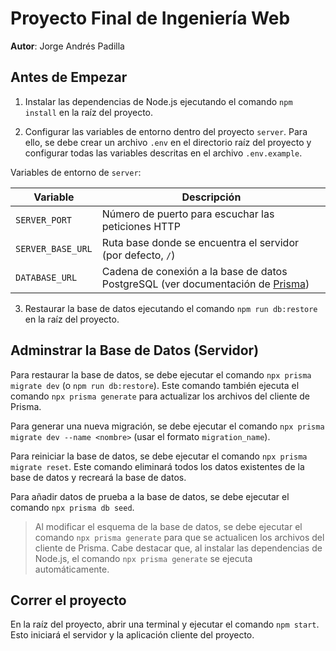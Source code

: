 # Proyecto Final de Ingeniería Web

**Autor**: Jorge Andrés Padilla

## Antes de Empezar

1. Instalar las dependencias de Node.js ejecutando el comando `npm install` en la raíz del proyecto.

2. Configurar las variables de entorno dentro del proyecto `server`. Para ello, se debe crear un archivo `.env` en el directorio raíz del proyecto y configurar todas las variables descritas en el archivo `.env.example`.
   
Variables de entorno de `server`:

Variable	      | Descripción
---          	  | ---
`SERVER_PORT`     | Número de puerto para escuchar las peticiones HTTP
`SERVER_BASE_URL` | Ruta base donde se encuentra el servidor (por defecto, `/`)
`DATABASE_URL`    | Cadena de conexión a la base de datos PostgreSQL (ver documentación de [Prisma](https://pris.ly/d/connection-strings))

3. Restaurar la base de datos ejecutando el comando `npm run db:restore` en la raíz del proyecto.

## Adminstrar la Base de Datos (Servidor)

Para restaurar la base de datos, se debe ejecutar el comando `npx prisma migrate dev` (o `npm run db:restore`). Este comando también ejecuta el comando `npx prisma generate` para actualizar los archivos del cliente de Prisma.

Para generar una nueva migración, se debe ejecutar el comando `npx prisma migrate dev --name <nombre>` (usar el formato `migration_name`).

Para reiniciar la base de datos, se debe ejecutar el comando `npx prisma migrate reset`. Este comando eliminará todos los datos existentes de la base de datos y recreará la base de datos.

Para añadir datos de prueba a la base de datos, se debe ejecutar el comando `npx prisma db seed`.

> Al modificar el esquema de la base de datos, se debe ejecutar el comando `npx prisma generate` para que se actualicen los archivos del cliente de Prisma. Cabe destacar que, al instalar las dependencias de Node.js, el comando `npx prisma generate` se ejecuta automáticamente.

## Correr el proyecto

En la raíz del proyecto, abrir una terminal y ejecutar el comando `npm start`. Esto iniciará el servidor y la aplicación cliente del proyecto.